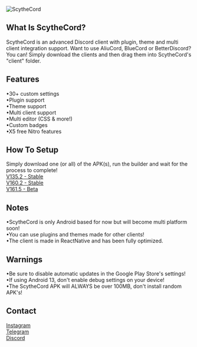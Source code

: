![ScytheCord](https://user-images.githubusercontent.com/120122791/212122398-e0344d74-0ee6-4e84-bb1c-941b83974ea3.png)
## What Is ScytheCord?  
ScytheCord is an advanced Discord client with plugin, theme and multi client integration support. Want to use AliuCord, BlueCord or BetterDiscord? You can! Simply download the clients and then drag them into ScytheCord's "client" folder.  

## Features  
•30+ custom settings  
•Plugin support  
•Theme support  
•Multi client support  
•Multi editor (CSS & more!)  
•Custom badges  
•X5 free Nitro features  

## How To Setup  
Simply download one (or all) of the APK(s), run the builder and wait for the process to complete!  
[V135.2 - Stable](https://drive.google.com/file/d/1Lbosf-_BWatABwmvp1LdKYtMUYYxSg9v/view?usp=share_link)  
[V160.2 - Stable](https://drive.google.com/file/d/1KyYeEpziJo3HXHt-vbStZh0r17Cb_gM0/view?usp=share_link)  
[V161.5 - Beta](https://drive.google.com/file/d/1oxXe4XOkHu5MZsttkpd75bXODehjUBY_/view?usp=share_link)  

## Notes  
•ScytheCord is only Android based for now but will become multi platform soon!  
•You can use plugins and themes made for other clients!  
•The client is made in ReactNative and has been fully optimized.  

## Warnings  
•Be sure to disable automatic updates in the Google Play Store's settings!  
•If using Android 13, don't enable debug settings on your device!  
•The ScytheCord APK will ALWAYS be over 100MB, don't install random APK's!  

## Contact  
[Instagram](https://www.instagram.com/scythe.developer)  
[Telegram](https://www.t.me/mr_scythe)  
[Discord](https://www.discord.com/users/1052588973559656510)  
